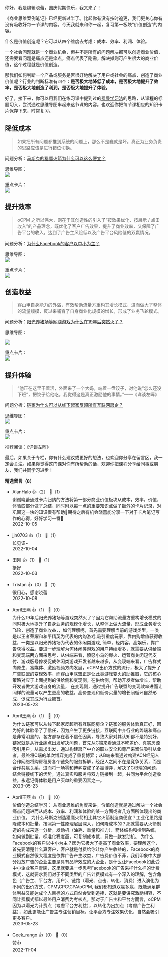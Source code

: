 你好，我是编辑晓蕾，国庆假期快乐，我又来了！

《商业思维案例笔记》已经更新过半了。比起你有没有按时追更，我们更关心你有没有吸收好每一节课的内容。今天我就来和你一起，复习第一板块“价值创造”的内容。

什么是价值创造呢？它可以从四个维度去考虑：成本、效率、利润、体验。

一个社会问题就是一个商业机会，但并不是所有的问题解决都可以创造商业价值，还需要看问题是痛点还是痒点，痛点代表了刚需，解决掉则可产生很大的商业价值，这个过程就是价值创造。

那我们如何判断一个产品或服务是否很好地解决了用户或社会的痛点，创造了商业价值呢？行业的判断标准有四个：**是否极大地降低了成本，是否极大地提升了效率，是否极大地创造了利润，是否极大地提升了体验。**

好了，接下来，你可以用我们在练习课中提到过的[费曼学习法](https://time.geekbang.org/column/article/576925)的思路，从课程的标题切入，尝试通过思维导图串起来这节课的内容。也欢迎你把每节课相应的知识卡片保存下来，时常复习。

## 降低成本

> 如果把所有问题都推到系统的问题上，那么不是蠢就是坏。真正为业务负责的思路应该是进行错位切换。

问题分析：[马斯克的猎鹰火箭为什么可以这么便宜？](https://time.geekbang.org/column/article/541156)

思维导图：  
![](https://static001.geekbang.org/resource/image/98/12/98168be14d268bda0c678df67be54512.png?wh=2631x1254)

重点卡片：  
![](https://static001.geekbang.org/resource/image/80/2e/803607e2211bd23fe64e8c11611fd72e.jpg?wh=4758x3077)

## 提升效率

> oCPM 之所以伟大，则在于其创造性的引入了“按效果优化、按展示 / 点击收入”的产品理念，既优化了客户广告效果，提升了商业效率，又保障了广告平台的收入，达到了广告主风险低以及广告平台风险低的双赢情况。

问题分析：[为什么Facebook的客户以中小为主？](https://time.geekbang.org/column/article/541362)

思维导图：  
![](https://static001.geekbang.org/resource/image/29/fd/29f6f5a19691ecd7bc440898abcf6cfd.png?wh=2761x1932)

重点卡片：  
![](https://static001.geekbang.org/resource/image/7b/fc/7b2e19394e7046eae3026013045c45fc.jpg?wh=4759x5068)

## 创造收益

> 穿山甲自身能力的外溢，有效帮助流量方重构其增长模式，进而做大了整体的流量规模，反过来哺育了自身商业化规模的增长，形成了业务飞轮模式。

问题分析：[阳光养猪场等网赚游戏为什么在19年后突然火了？](https://time.geekbang.org/column/article/542727)

思维导图：

![](https://static001.geekbang.org/resource/image/a7/04/a73e9225298fa0eef1ceb6181f533604.png?wh=5000x3241)

重点卡片：  
![](https://static001.geekbang.org/resource/image/88/d4/88f240d28b6cf999472f14923be3f5d4.jpg?wh=4759x6967)

## 提升体验

> “他正在这里干着活，外面来了一个大妈，端着一盘饺子，对他说“怎么还没下班”，把饺子给他吃。我觉得这是真正激励他的事情。”——《详谈左晖》

问题分析：[链家为什么可以从线下起家反超所有互联网房企？](https://time.geekbang.org/column/article/544430)

思维导图：  
![](https://static001.geekbang.org/resource/image/d6/52/d6c4f577c3d739edca1a896fc02f0652.png?wh=2868x1554)

重点卡片：  
![](https://static001.geekbang.org/resource/image/14/4a/14e58041fc6cec2ba9185b52f96a124a.jpg?wh=4759x4429)

推荐阅读：《详谈左晖》

最后，如果关于专栏，你有什么建议或更好的想法，也欢迎你分享在留言区，我一定会关注。如果你觉得这门课对你有所帮助的话，欢迎你把课程分享给同事或朋友，我们共同学习进步！
<div><strong>精选留言（8）</strong></div><ul>
<li><span>AlanHalo</span> 👍（2） 💬（1）<div>谢谢晓蕾通过卡片归纳的方法将第一部分商业价值板块从成本，效率，价值，体验四部分做了总结，同时附以每一点的重要知识点做了额外的卡片记录，对巩固这一块的知识很有帮助👏期待之后有机会晓蕾能分享一下对于卡片笔记写作的心得，好好学习一番😬</div>2022-10-05</li><br/><li><span>jjn0703</span> 👍（1） 💬（1）<div>长见识~</div>2022-10-04</li><br/><li><span>田刚</span> 👍（1） 💬（1）<div>挺好</div>2022-10-03</li><br/><li><span>Tristan</span> 👍（0） 💬（1）<div>很用心，感谢晓蕾</div>2022-10-08</li><br/><li><span>April王燕</span> 👍（1） 💬（0）<div>为什么19年后阳光养猪场等游戏突然火了？因为它帮助流量方重构增长模式的同时极大地提升了自身业务的规模化增长，从整体上做大流量，形成业务增长飞轮，创造了商业收益，，如何理解呢，首先需要理解当前的游戏类型，一类是以王者荣耀和和平精英为代表的内购游戏,吸引重度玩家，靠内购增值获得收益，一类是以阳光养猪场为代表的休闲类游戏, 简单，轻内容，高娱乐，靠广告获得收益。要进一步理解为何休闲类游戏的用户持续增多，就需要从供给端和变现端两方面来思考，从供端来看，愤怒小鸟的爆火、运营商关闭短代支付、游戏版号停发促成休闲类游戏开发者越来越多，从变现端来看，广告样式向原生、富媒体、激励视频方向发展，oCPM出价方式的流行，极大了提升了广告联盟的变现效率，而穿山甲联盟正是让此类游戏变火的助推器，它的核心策略对应于上面提到的供给侧和变现侧，在供给侧，帮助开发者做增长，帮助开发者做大游戏自身的流量， 在变现侧，通过提升广告联盟的变现效率进而让同样的流量可以产生更高的收益，高价变现和低价买量的增长闭循环自然形成，促成其成为行业翘首。
</div>2023-05-23</li><br/><li><span>April王燕</span> 👍（1） 💬（0）<div>为什么链家可以从线下起家反超所有互联网房企？链家的服务体验真正好，因为好的体验带了了信任，因为产生了更多链接，互联网中介行业的弊端和痛点是非常明显的，各方都存在着不信任因素，导致大家对其认知都不是特别好，链家就是从行业痛点出发解决问题，首先从C端来看通过不吃差价、真实房源吸引用户，从需求出发，通过构建房产中介的职业安全和尊严来留住吸引从业者，最终将C端的单次博弈变成了重复博弈；从B端来看通过构建ACN经纪人合作网络将购房租房各个链条的服务拆解，经纪人之间不在是竞争关系，而是合作共赢关系，进而将一场零和博弈变成了多赢博弈，解决了C\B端的问题，结合链接线下的优势，通过真实和服务将双方链接到一起，共同为平台创造收益，永远记得体验是用户买单的重要因素之一。
</div>2023-05-23</li><br/><li><span>April王燕</span> 👍（1） 💬（0）<div>价值创造总结学习：
从商业思维的角度来讲，价值创造就是通过解决一个社会痛点问题进而从成本、效率、利润和体验的某一方面或者几方面所体现出的商业价值。
为什么马斯克制造猎鹰火箭相比其它火箭制造商便宜？工业化思路是降成本和批量，按照第一性原理层层深入，如何降成本的？那就需要从火箭制造的构成来逐一分析，发动机（油耗、重量和推力）、箭体结构和控制系统，如何做到批量，标准化程度高，可复制成本低，只做一款发动机。
为什么Facebook的客户以中小为主？因为它极大了提高了商业效率，要理解这个，首先要清楚什么算客户，客户就是付费给你让你产生收益的，Facebook的商业模式自然很大程度是依靠广告产生收益，广告费价值不菲，我们印象中大部分投放广告的企业主要是具有品牌效应的大企业，是什么让Facebook如此受中小企业客户青睐，这里就要进一步思考Facebook的广告采样什么样的计费模式，这就要求我们对于不同类型的广告计费模式有一个深入的理解，包含角色（广告主、平台方，用户）、链路（曝光、点击、转化、消费）进入演化为不同的出价方式，CPM\CPC\CPA\oCPM, 我们都知道双赢多赢，既能满足群体利益又能达成个人目标的方式自然会受到追捧，这就是要讲究激励相容，不同计费模式都以最终用户消费为考核点，那对于广告主和平台方而言，oCPM因为以曝光为计费点（考虑平台方利益），以转化为出加点（考虑广告主利益），如此更能让广告主专注营销目标，让平台方专注效果优化，自然会吸引更多客户。
</div>2023-05-23</li><br/><li><span>Geek_rango</span> 👍（0） 💬（0）<div>赞👍</div>2022-11-04</li><br/>
</ul>